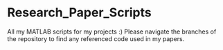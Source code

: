 # Research_Paper_Scripts
All my MATLAB scripts for my projects :)
Please navigate the branches of the repository to find any referenced code used in my papers. 
